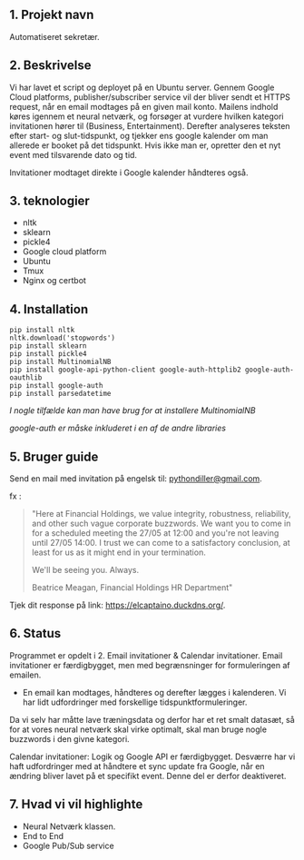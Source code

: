 ## 1. Projekt navn
Automatiseret sekretær.

## 2. Beskrivelse
Vi har lavet et script og deployet på en Ubuntu server. Gennem Google Cloud platforms, publisher/subscriber service vil der bliver sendt et HTTPS request, når en email modtages på en given mail konto.  Mailens indhold køres igennem et neural netværk, og forsøger at vurdere hvilken kategori invitationen hører til (Business, Entertainment).
Derefter analyseres teksten efter start- og slut-tidspunkt, og tjekker ens google kalender om man allerede er booket på det tidspunkt. Hvis ikke man er, opretter den et nyt event med tilsvarende dato og tid.

Invitationer modtaget direkte i Google kalender håndteres også.

## 3. teknologier
* nltk 
* sklearn
* pickle4
* Google cloud platform
* Ubuntu
* Tmux
* Nginx og certbot


## 4. Installation
```
pip install nltk 
nltk.download('stopwords') 
pip install sklearn 
pip install pickle4 
pip install MultinomialNB
pip install google-api-python-client google-auth-httplib2 google-auth-oauthlib
pip install google-auth
pip install parsedatetime
```
*I nogle tilfælde kan man have brug for at installere MultinomialNB*

*google-auth er måske inkluderet i en af de andre libraries*

## 5. Bruger guide
Send en mail med invitation på engelsk til: pythondiller@gmail.com.

fx :

>"Here at Financial Holdings, we value integrity, robustness, reliability,
and other such vague corporate buzzwords. We want you to come in for a
scheduled meeting the 27/05 at 12:00 and you're not leaving until 27/05
14:00. I trust we can come to a satisfactory conclusion, at least for us as
it might end in your termination.
>
>We'll be seeing you. Always.
>
>Beatrice Meagan, Financial Holdings HR Department"

Tjek dit response på link: https://elcaptaino.duckdns.org/.

## 6. Status
Programmet er opdelt i 2. Email invitationer & Calendar invitationer.
Email invitationer er færdigbygget, men med begrænsninger for formuleringen af emailen.
 - En email kan modtages, håndteres og derefter lægges i kalenderen.
Vi har lidt udfordringer med forskellige tidspunktformuleringer.

Da vi selv har måtte lave træningsdata og derfor har et ret smalt datasæt, så for at vores neural netværk skal virke optimalt, skal man bruge nogle buzzwords i den givne kategori.

Calendar invitationer: 
Logik og Google API er færdigbygget. Desværre har vi haft udfordringer med at håndtere et sync update fra Google, når en ændring bliver lavet på et specifikt event. Denne del er derfor deaktiveret.

## 7. Hvad vi vil highlighte
* Neural Netværk klassen.
* End to End
* Google Pub/Sub service
